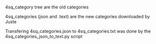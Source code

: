 4sq_category tree are the old categories

4sq_categories (json and .text) are the new categories downloaded by Juste

Transfering 4sq_categories.json to 4sq_categories.txt was done by the 4sq_categories_json_to_text.py script
